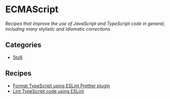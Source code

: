 # ECMAScript

_Recipes that improve the use of JavaScript and TypeScript code in general, including many stylistic and idiomatic corrections._

## Categories

* [5to6](/reference/recipes/codemods/ecmascript/5to6)

## Recipes

* [Format TypeScript using ESLint Prettier plugin](./eslinttypescriptprettier.md)
* [Lint TypeScript code using ESLint](./eslinttypescriptdefaults.md)


